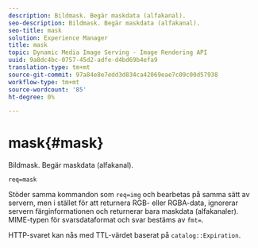 ```yaml
---
description: Bildmask. Begär maskdata (alfakanal).
seo-description: Bildmask. Begär maskdata (alfakanal).
seo-title: mask
solution: Experience Manager
title: mask
topic: Dynamic Media Image Serving - Image Rendering API
uuid: 9a8dc4bc-0757-45d2-adfe-d4bd69b4efa9
translation-type: tm+mt
source-git-commit: 97a84e8e7edd3d834ca42069eae7c09c00d57938
workflow-type: tm+mt
source-wordcount: '85'
ht-degree: 0%

---
```



# mask{#mask}

Bildmask. Begär maskdata (alfakanal).

`req=mask`

Stöder samma kommandon som `req=img` och bearbetas på samma sätt av servern, men i stället för att returnera RGB- eller RGBA-data, ignorerar servern färginformationen och returnerar bara maskdata (alfakanaler). MIME-typen för svarsdataformat och svar bestäms av `fmt=`.

HTTP-svaret kan nås med TTL-värdet baserat på `catalog::Expiration`.
